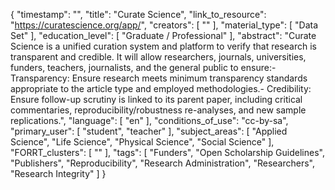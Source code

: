 {
    "timestamp": "",
    "title": "Curate Science",
    "link_to_resource": "https://curatescience.org/app/",
    "creators": [
        ""
    ],
    "material_type": [
        "Data Set"
    ],
    "education_level": [
        "Graduate / Professional"
    ],
    "abstract": "Curate Science is a unified curation system and platform to verify that research is transparent and credible. It will allow researchers, journals, universities, funders, teachers, journalists, and the general public to ensure:- Transparency: Ensure research meets minimum transparency standards appropriate to the article type and employed methodologies.- Credibility: Ensure follow-up scrutiny is linked to its parent paper, including critical commentaries, reproducibility/robustness re-analyses, and new sample replications.",
    "language": [
        "en"
    ],
    "conditions_of_use": "cc-by-sa",
    "primary_user": [
        "student",
        "teacher"
    ],
    "subject_areas": [
        "Applied Science",
        "Life Science",
        "Physical Science",
        "Social Science"
    ],
    "FORRT_clusters": [
        ""
    ],
    "tags": [
        "Funders",
        "Open Scholarship Guidelines",
        "Publishers",
        "Reproducibility",
        "Research Administration",
        "Researchers",
        "Research Integrity"
    ]
}